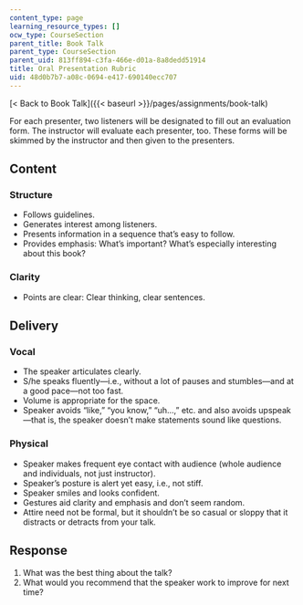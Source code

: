 ```yaml
---
content_type: page
learning_resource_types: []
ocw_type: CourseSection
parent_title: Book Talk
parent_type: CourseSection
parent_uid: 813ff894-c3fa-466e-d01a-8a8dedd51914
title: Oral Presentation Rubric
uid: 48d0b7b7-a08c-0694-e417-690140ecc707
---
```


[\< Back to Book Talk]({{< baseurl >}}/pages/assignments/book-talk)

For each presenter, two listeners will be designated to fill out an evaluation form. The instructor will evaluate each presenter, too. These forms will be skimmed by the instructor and then given to the presenters.

Content
-------

### Structure

*   Follows guidelines.
*   Generates interest among listeners.
*   Presents information in a sequence that’s easy to follow.
*   Provides emphasis: What’s important? What’s especially interesting about this book?

### Clarity

*   Points are clear: Clear thinking, clear sentences.

Delivery
--------

### Vocal

*   The speaker articulates clearly.
*   S/he speaks fluently—i.e., without a lot of pauses and stumbles—and at a good pace—not too fast.
*   Volume is appropriate for the space.
*   Speaker avoids “like,” “you know,” “uh…,” etc. and also avoids upspeak—that is, the speaker doesn’t make statements sound like questions.

### Physical

*   Speaker makes frequent eye contact with audience (whole audience and individuals, not just instructor).
*   Speaker’s posture is alert yet easy, i.e., not stiff.
*   Speaker smiles and looks confident.
*   Gestures aid clarity and emphasis and don’t seem random.
*   Attire need not be formal, but it shouldn’t be so casual or sloppy that it distracts or detracts from your talk.

Response
--------

1.  What was the best thing about the talk?
2.  What would you recommend that the speaker work to improve for next time?